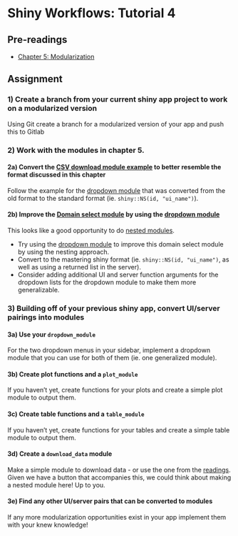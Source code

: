 Shiny Workflows: Tutorial 4
================

## Pre-readings

- [Chapter 5:
  Modularization](https://b-klaver.github.io/shinyWorkflows/modularization.html)

## Assignment

### 1) Create a branch from your current shiny app project to work on a modularized version

Using Git create a branch for a modularized version of your app and push
this to Gitlab

### 2) Work with the modules in chapter 5.

#### 2a) Convert the [CSV download module example](https://b-klaver.github.io/shinyWorkflows/modularization.html#csv-download-module) to better resemble the format discussed in this chapter

Follow the example for the [dropdown
module](https://b-klaver.github.io/shinyWorkflows/modularization.html#csv-download-module)
that was converted from the old format to the standard format (ie.
`shiny::NS(id, "ui_name")`).

#### 2b) Improve the [Domain select module](https://b-klaver.github.io/shinyWorkflows/modularization.html#domain-select-module) by using the [dropdown module](https://b-klaver.github.io/shinyWorkflows/modularization.html#dropdown-module)

This looks like a good opportunity to do [nested
modules](https://b-klaver.github.io/shinyWorkflows/modularization.html#modules-inside-of-modules).

- Try using the [dropdown
  module](https://b-klaver.github.io/shinyWorkflows/modularization.html#dropdown-module)
  to improve this domain select module by using the nesting approach.  
- Convert to the mastering shiny format (ie. `shiny::NS(id, "ui_name")`,
  as well as using a returned list in the server).  
- Consider adding additional UI and server function arguments for the
  dropdown lists for the dropdown module to make them more
  generalizable.

### 3) Building off of your previous shiny app, convert UI/server pairings into modules

#### 3a) Use your `dropdown_module`

For the two dropdown menus in your sidebar, implement a dropdown module
that you can use for both of them (ie. one generalized module).

#### 3b) Create plot functions and a `plot_module`

If you haven’t yet, create functions for your plots and create a simple
plot module to output them.

#### 3c) Create table functions and a `table_module`

If you haven’t yet, create functions for your tables and create a simple
table module to output them.

#### 3d) Create a `download_data` module

Make a simple module to download data - or use the one from the
[readings]((https://b-klaver.github.io/shinyWorkflows/modularization.html#csv-download-module)).
Given we have a button that accompanies this, we could think about
making a nested module here! Up to you.

#### 3e) Find any other UI/server pairs that can be converted to modules

If any more modularization opportunities exist in your app implement
them with your knew knowledge!
